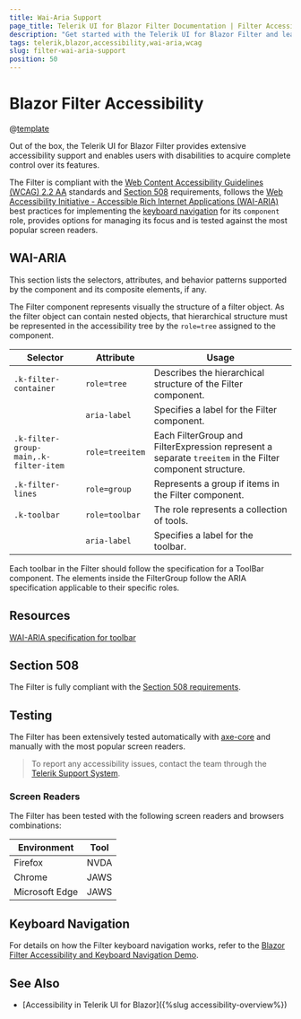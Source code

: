 ```yaml
---
title: Wai-Aria Support
page_title: Telerik UI for Blazor Filter Documentation | Filter Accessibility
description: "Get started with the Telerik UI for Blazor Filter and learn about its accessibility support for WAI-ARIA, Section 508, and WCAG 2.2."
tags: telerik,blazor,accessibility,wai-aria,wcag
slug: filter-wai-aria-support 
position: 50 
---
```


# Blazor Filter Accessibility

@[template](/_contentTemplates/common/parameters-table-styles.md#table-layout)



Out of the box, the Telerik UI for Blazor Filter provides extensive accessibility support and enables users with disabilities to acquire complete control over its features.


The Filter is compliant with the [Web Content Accessibility Guidelines (WCAG) 2.2 AA](https://www.w3.org/TR/WCAG22/) standards and [Section 508](https://www.section508.gov/) requirements, follows the [Web Accessibility Initiative - Accessible Rich Internet Applications (WAI-ARIA)](https://www.w3.org/WAI/ARIA/apg/) best practices for implementing the [keyboard navigation](#keyboard-navigation) for its `component` role, provides options for managing its focus and is tested against the most popular screen readers.

## WAI-ARIA


This section lists the selectors, attributes, and behavior patterns supported by the component and its composite elements, if any.


The Filter component represents visually the structure of a filter object. As the filter object can contain nested objects, that hierarchical structure must be represented in the accessibility tree by the `role=tree` assigned to the component.

| Selector | Attribute | Usage |
| -------- | --------- | ----- |
| `.k-filter-container` | `role=tree` | Describes the hierarchical structure of the Filter component. |
|  | `aria-label` | Specifies a label for the Filter component. |
| `.k-filter-group-main,.k-filter-item` | `role=treeitem` | Each FilterGroup and FilterExpression represent a separate `treeitem` in the Filter component structure. |
| `.k-filter-lines` | `role=group` | Represents a group if items in the Filter component. |
| `.k-toolbar` | `role=toolbar` | The role represents a collection of tools. |
|  | `aria-label` | Specifies a label for the toolbar. |


Each toolbar in the Filter should follow the specification for a ToolBar component. The elements inside the FilterGroup follow the ARIA specification applicable to their specific roles.

## Resources

[WAI-ARIA specification for toolbar](https://www.w3.org/TR/wai-aria-1.2/#toolbar)

## Section 508


The Filter is fully compliant with the [Section 508 requirements](http://www.section508.gov/).

## Testing


The Filter has been extensively tested automatically with [axe-core](https://github.com/dequelabs/axe-core) and manually with the most popular screen readers.

> To report any accessibility issues, contact the team through the [Telerik Support System](https://www.telerik.com/account/support-center).

### Screen Readers


The Filter has been tested with the following screen readers and browsers combinations:

| Environment | Tool |
| ----------- | ---- |
| Firefox | NVDA |
| Chrome | JAWS |
| Microsoft Edge | JAWS |



## Keyboard Navigation

For details on how the Filter keyboard navigation works, refer to the [Blazor Filter Accessibility and Keyboard Navigation Demo](https://demos.telerik.com/blazor-ui/filter/keyboard-navigation).

## See Also

* [Accessibility in Telerik UI for Blazor]({%slug accessibility-overview%})